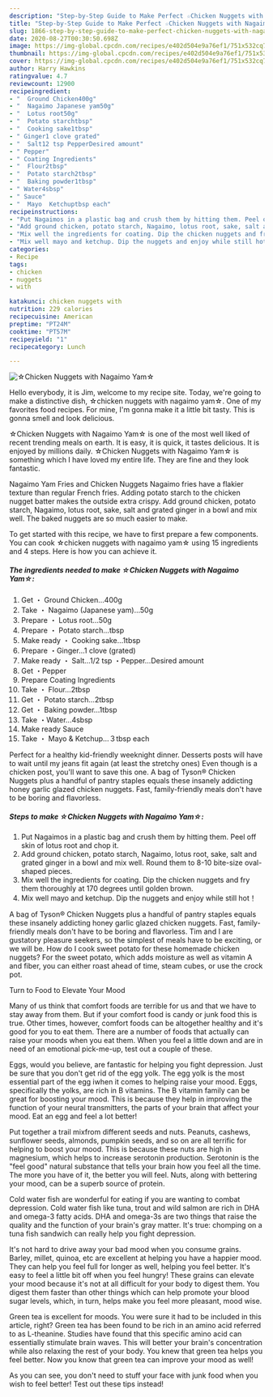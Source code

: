 ```yaml
---
description: "Step-by-Step Guide to Make Perfect ☆Chicken Nuggets with Nagaimo Yam☆"
title: "Step-by-Step Guide to Make Perfect ☆Chicken Nuggets with Nagaimo Yam☆"
slug: 1866-step-by-step-guide-to-make-perfect-chicken-nuggets-with-nagaimo-yam
date: 2020-08-27T00:30:50.698Z
image: https://img-global.cpcdn.com/recipes/e402d504e9a76ef1/751x532cq70/☆chicken-nuggets-with-nagaimo-yam☆-recipe-main-photo.jpg
thumbnail: https://img-global.cpcdn.com/recipes/e402d504e9a76ef1/751x532cq70/☆chicken-nuggets-with-nagaimo-yam☆-recipe-main-photo.jpg
cover: https://img-global.cpcdn.com/recipes/e402d504e9a76ef1/751x532cq70/☆chicken-nuggets-with-nagaimo-yam☆-recipe-main-photo.jpg
author: Harry Hawkins
ratingvalue: 4.7
reviewcount: 12900
recipeingredient:
- "  Ground Chicken400g"
- "  Nagaimo Japanese yam50g"
- "  Lotus root50g"
- "  Potato starchtbsp"
- "  Cooking sake1tbsp"
- " Ginger1 clove grated"
- "  Salt12 tsp PepperDesired amount"
- " Pepper"
- " Coating Ingredients"
- "  Flour2tbsp"
- "  Potato starch2tbsp"
- "  Baking powder1tbsp"
- " Water4sbsp"
- " Sauce"
- "  Mayo  Ketchuptbsp each"
recipeinstructions:
- "Put Nagaimos in a plastic bag and crush them by hitting them. Peel off skin of lotus root and chop it."
- "Add ground chicken, potato starch, Nagaimo, lotus root, sake, salt and grated ginger in a bowl and mix well. Round them to 8-10 bite-size oval-shaped pieces."
- "Mix well the ingredients for coating. Dip the chicken nuggets and fry them thoroughly at 170 degrees until golden brown."
- "Mix well mayo and ketchup. Dip the nuggets and enjoy while still hot！"
categories:
- Recipe
tags:
- chicken
- nuggets
- with

katakunci: chicken nuggets with 
nutrition: 229 calories
recipecuisine: American
preptime: "PT24M"
cooktime: "PT57M"
recipeyield: "1"
recipecategory: Lunch

---
```



![☆Chicken Nuggets with Nagaimo Yam☆](https://img-global.cpcdn.com/recipes/e402d504e9a76ef1/751x532cq70/☆chicken-nuggets-with-nagaimo-yam☆-recipe-main-photo.jpg)

Hello everybody, it is Jim, welcome to my recipe site. Today, we're going to make a distinctive dish, ☆chicken nuggets with nagaimo yam☆. One of my favorites food recipes. For mine, I'm gonna make it a little bit tasty. This is gonna smell and look delicious.

☆Chicken Nuggets with Nagaimo Yam☆ is one of the most well liked of recent trending meals on earth. It is easy, it is quick, it tastes delicious. It is enjoyed by millions daily. ☆Chicken Nuggets with Nagaimo Yam☆ is something which I have loved my entire life. They are fine and they look fantastic.

Nagaimo Yam Fries and Chicken Nuggets Nagaimo fries have a flakier texture than regular French fries. Adding potato starch to the chicken nugget batter makes the outside extra crispy. Add ground chicken, potato starch, Nagaimo, lotus root, sake, salt and grated ginger in a bowl and mix well. The baked nuggets are so much easier to make.


To get started with this recipe, we have to first prepare a few components. You can cook ☆chicken nuggets with nagaimo yam☆ using 15 ingredients and 4 steps. Here is how you can achieve it.

<!--inarticleads1-->

##### The ingredients needed to make ☆Chicken Nuggets with Nagaimo Yam☆:

1. Get  ・ Ground Chicken…400g
1. Take  ・ Nagaimo (Japanese yam)…50g
1. Prepare  ・ Lotus root…50g
1. Prepare  ・ Potato starch…tbsp
1. Make ready  ・ Cooking sake…1tbsp
1. Prepare  ・Ginger...1 clove (grated)
1. Make ready  ・ Salt…1/2 tsp ・Pepper…Desired amount
1. Get  ・Pepper
1. Prepare  Coating Ingredients
1. Take  ・ Flour…2tbsp
1. Get  ・ Potato starch…2tbsp
1. Get  ・ Baking powder…1tbsp
1. Take  ・Water...4sbsp
1. Make ready  Sauce
1. Take  ・ Mayo &amp; Ketchup…３tbsp each


Perfect for a healthy kid-friendly weeknight dinner. Desserts posts will have to wait until my jeans fit again (at least the stretchy ones) Even though is a chicken post, you&#39;ll want to save this one. A bag of Tyson® Chicken Nuggets plus a handful of pantry staples equals these insanely addicting honey garlic glazed chicken nuggets. Fast, family-friendly meals don&#39;t have to be boring and flavorless. 

<!--inarticleads2-->

##### Steps to make ☆Chicken Nuggets with Nagaimo Yam☆:

1. Put Nagaimos in a plastic bag and crush them by hitting them. Peel off skin of lotus root and chop it.
1. Add ground chicken, potato starch, Nagaimo, lotus root, sake, salt and grated ginger in a bowl and mix well. Round them to 8-10 bite-size oval-shaped pieces.
1. Mix well the ingredients for coating. Dip the chicken nuggets and fry them thoroughly at 170 degrees until golden brown.
1. Mix well mayo and ketchup. Dip the nuggets and enjoy while still hot！


A bag of Tyson® Chicken Nuggets plus a handful of pantry staples equals these insanely addicting honey garlic glazed chicken nuggets. Fast, family-friendly meals don&#39;t have to be boring and flavorless. Tim and I are gustatory pleasure seekers, so the simplest of meals have to be exciting, or we will be. How do I cook sweet potato for these homemade chicken nuggets? For the sweet potato, which adds moisture as well as vitamin A and fiber, you can either roast ahead of time, steam cubes, or use the crock pot. 

Turn to Food to Elevate Your Mood


Many of us think that comfort foods are terrible for us and that we have to stay away from them. But if your comfort food is candy or junk food this is true. Other times, however, comfort foods can be altogether healthy and it's good for you to eat them. There are a number of foods that actually can raise your moods when you eat them. When you feel a little down and are in need of an emotional pick-me-up, test out a couple of these.

Eggs, would you believe, are fantastic for helping you fight depression. Just be sure that you don't get rid of the egg yolk. The egg yolk is the most essential part of the egg iwhen it comes to helping raise your mood. Eggs, specifically the yolks, are rich in B vitamins. The B vitamin family can be great for boosting your mood. This is because they help in improving the function of your neural transmitters, the parts of your brain that affect your mood. Eat an egg and feel a lot better!

Put together a trail mixfrom different seeds and nuts. Peanuts, cashews, sunflower seeds, almonds, pumpkin seeds, and so on are all terrific for helping to boost your mood. This is because these nuts are high in magnesium, which helps to increase serotonin production. Serotonin is the "feel good" natural substance that tells your brain how you feel all the time. The more you have of it, the better you will feel. Nuts, along with bettering your mood, can be a superb source of protein.

Cold water fish are wonderful for eating if you are wanting to combat depression. Cold water fish like tuna, trout and wild salmon are rich in DHA and omega-3 fatty acids. DHA and omega-3s are two things that raise the quality and the function of your brain's gray matter. It's true: chomping on a tuna fish sandwich can really help you fight depression. 

It's not hard to drive away your bad mood when you consume grains. Barley, millet, quinoa, etc are excellent at helping you have a happier mood. They can help you feel full for longer as well, helping you feel better. It's easy to feel a little bit off when you feel hungry! These grains can elevate your mood because it's not at all difficult for your body to digest them. You digest them faster than other things which can help promote your blood sugar levels, which, in turn, helps make you feel more pleasant, mood wise.

Green tea is excellent for moods. You were sure it had to be included in this article, right? Green tea has been found to be rich in an amino acid referred to as L-theanine. Studies have found that this specific amino acid can essentially stimulate brain waves. This will better your brain's concentration while also relaxing the rest of your body. You knew that green tea helps you feel better. Now you know that green tea can improve your mood as well!

As you can see, you don't need to stuff your face with junk food when you wish to feel better! Test out  these tips  instead!

